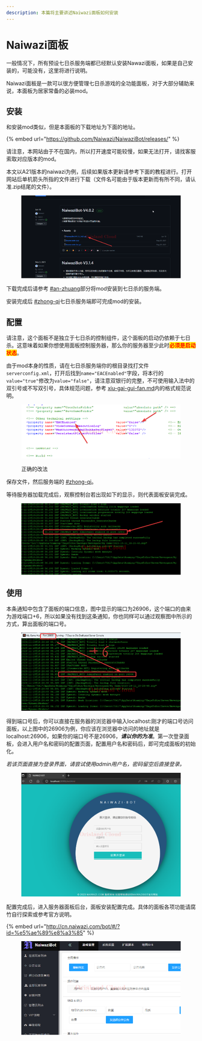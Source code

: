 ```yaml
---
description: 本篇将主要讲述Naiwazi面板如何安装
---
```


# Naiwazi面板

一般情况下，所有预设七日杀服务端都已经默认安装Nawazi面板，如果是自己安装的，可能没有，这里将进行说明。

Naiwazi面板是一款可以很方便管理七日杀游戏的全功能面板，对于大部分辅助来说，本面板为居家常备的必装mod。

## 安装

和安装mod类似，但是本面板的下载地址为下面的地址。

{% embed url="https://github.com/Naiwazi/NaiwaziBot/releases/" %}

请注意，本网站由于不在国内，所以打开速度可能较慢，如果无法打开，请找客服索取对应版本的mod。

本文以A21版本的naiwazi为例，后续如果版本更新请参考下面的教程进行。打开网站后单机箭头所指的文件进行下载（文件名可能由于版本更新而有所不同，请认准.zip结尾的文件）。

<figure><img src="../../../.gitbook/assets/chrome_YBKVvYXDrt.png" alt=""><figcaption></figcaption></figure>

下载完成后请参考 [#an-zhuang](mod-an-zhuang.md#an-zhuang "mention")部分将mod安装到七日杀的服务端。

安装完成后 [#zhong-qi](qi-dong-guan-bi-zhong-qi.md#zhong-qi "mention")七日杀服务端即可完成mod的安装。

## 配置

请注意，这个面板不是独立于七日杀的控制组件，这个面板的启动仍依赖于七日杀。这意味着如果你想使用面板控制服务器，那么你的服务器至少此时<mark style="color:red;">**必须是启动状态**</mark>。

由于mod本身的性质，请在七日杀服务端你的根目录找打文件`serverconfig.xml`，打开后找到`name="EACEnabled"`字段，将本行的`value="true"`修改为`value="false"`，请注意双银行的完整，不可使用输入法中的双引号或不写双引号，具体规范问题，参考 [xiu-gai-gui-fan.md](xi-jie-tiao-zheng/xiu-gai-gui-fan.md "mention")内的格式规范说明。

<figure><img src="../../../.gitbook/assets/notepad++_FX5pemT4oY.png" alt=""><figcaption><p>正确的改法</p></figcaption></figure>

保存文件，然后服务端的 [#zhong-qi](qi-dong-guan-bi-zhong-qi.md#zhong-qi "mention")。

等待服务器加载完成后，观察控制台若出现如下的显示，则代表面板安装完成。

<figure><img src="../../../.gitbook/assets/image (45).png" alt=""><figcaption></figcaption></figure>

## 使用

本条通知中包含了面板的端口信息，图中显示的端口为26906，这个端口的由来为游戏端口+6，所以如果没有找到这条通知，你也同样可以通过观察图中所示的方式，算出面板的端口号。

<figure><img src="../../../.gitbook/assets/image (46).png" alt=""><figcaption></figcaption></figure>

得到端口号后，你可以直接在服务器的浏览器中输入localhost:刚才的端口号访问面板，以上图中的26906为例，你应该在浏览器中访问的地址就是localhost:26906，如果你的端口号不是26906，_**请以你的为准**_。第一次登录面板，会进入用户名和密码的配置页面，配置用户名和密码后，即可完成面板的初始化。

_若该页面直接为登录界面，请尝试使用admin用户名，密码留空后直接登录。_

<figure><img src="../../../.gitbook/assets/msedge_RzhNCreaCi.png" alt=""><figcaption></figcaption></figure>

配置完成后，进入服务器面板后台，面板安装配置完成。具体的面板各项功能请腐竹自行探索或参考官方说明。

{% embed url="http://cn.naiwazi.com/bot/#/?id=%e5%ae%89%e8%a3%85" %}

<figure><img src="../../../.gitbook/assets/chrome_5xfKxe2bXS.png" alt=""><figcaption></figcaption></figure>
